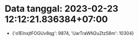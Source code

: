 # Data tanggal: 2023-02-23 12:12:21.836384+07:00

* {'o1EInxjtFOGUv8qg': 9874, 'UarTraWN2uZtz58m': 10304}

